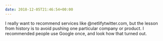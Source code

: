 ```yaml
---
date: 2018-12-05T21:46:54+00:00
---
```


I really want to recommend services like @netlifytwitter.com, but the lesson from history is to avoid pushing one particular company or product. I recommended people use Google once, and look how that turned out.
